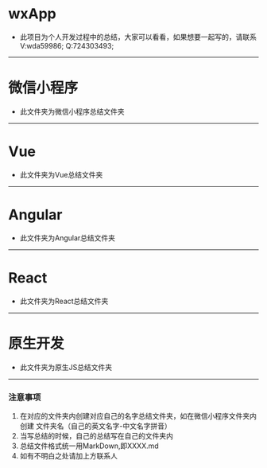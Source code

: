 # wxApp
- 此项目为个人开发过程中的总结，大家可以看看，如果想要一起写的，请联系V:wda59986; Q:724303493;
---
# 微信小程序
- 此文件夹为微信小程序总结文件夹
---
# Vue
- 此文件夹为Vue总结文件夹 
---
# Angular
- 此文件夹为Angular总结文件夹
---
# React
- 此文件夹为React总结文件夹
---
# 原生开发
- 此文件夹为原生JS总结文件夹
---
### 注意事项
1. 在对应的文件夹内创建对应自己的名字总结文件夹，如在微信小程序文件夹内创建 文件夹名（自己的英文名字-中文名字拼音）
2. 当写总结的时候，自己的总结写在自己的文件夹内
3. 总结文件格式统一用MarkDown,即XXXX.md
4. 如有不明白之处请加上方联系人